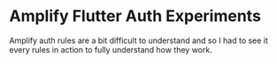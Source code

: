 # Amplify Flutter Auth Experiments
Amplify auth rules are a bit difficult to understand and so I had to see it every rules in action to fully understand how they work.